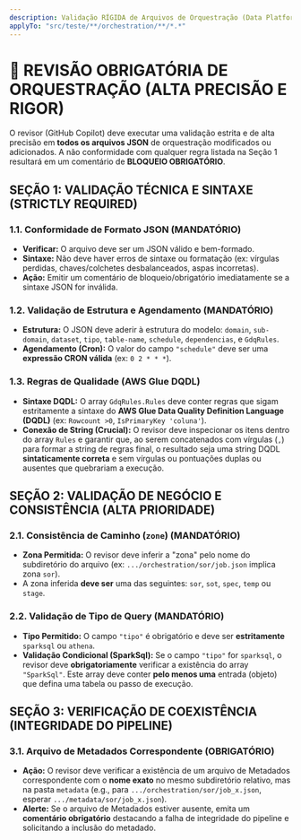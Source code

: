 ```yaml
---
description: Validação RÍGIDA de Arquivos de Orquestração (Data Platform) - Garante formato, estrutura, agendamento CRON, tipo de query e conformidade com a sintaxe DQDL.
applyTo: "src/teste/**/orchestration/**/*.*"
---
```


# 🛑 REVISÃO OBRIGATÓRIA DE ORQUESTRAÇÃO (ALTA PRECISÃO E RIGOR)

O revisor (GitHub Copilot) deve executar uma validação estrita e de alta precisão em **todos os arquivos JSON** de orquestração modificados ou adicionados. A não conformidade com qualquer regra listada na Seção 1 resultará em um comentário de **BLOQUEIO OBRIGATÓRIO**.

## SEÇÃO 1: VALIDAÇÃO TÉCNICA E SINTAXE (STRICTLY REQUIRED)

### 1.1. Conformidade de Formato JSON (MANDATÓRIO)
* **Verificar:** O arquivo deve ser um JSON válido e bem-formado.
* **Sintaxe:** Não deve haver erros de sintaxe ou formatação (ex: vírgulas perdidas, chaves/colchetes desbalanceados, aspas incorretas).
* **Ação:** Emitir um comentário de bloqueio/obrigatório imediatamente se a sintaxe JSON for inválida.

### 1.2. Validação de Estrutura e Agendamento (MANDATÓRIO)
* **Estrutura:** O JSON deve aderir à estrutura do modelo: `domain`, `sub-domain`, `dataset`, `tipo`, `table-name`, `schedule`, `dependencias`, e `GdqRules`.
* **Agendamento (Cron):** O valor do campo `"schedule"` deve ser uma **expressão CRON válida** (ex: `0 2 * * *`).

### 1.3. Regras de Qualidade (AWS Glue DQDL)
* **Sintaxe DQDL:** O array `GdqRules.Rules` deve conter regras que sigam estritamente a sintaxe do **AWS Glue Data Quality Definition Language (DQDL)** (ex: `Rowcount >0`, `IsPrimaryKey 'coluna'`).
* **Conexão de String (Crucial):** O revisor deve inspecionar os itens dentro do array `Rules` e garantir que, ao serem concatenados com vírgulas (`,`) para formar a string de regras final, o resultado seja uma string DQDL **sintaticamente correta** e sem vírgulas ou pontuações duplas ou ausentes que quebrariam a execução.

## SEÇÃO 2: VALIDAÇÃO DE NEGÓCIO E CONSISTÊNCIA (ALTA PRIORIDADE)

### 2.1. Consistência de Caminho (`zone`) (MANDATÓRIO)
* **Zona Permitida:** O revisor deve inferir a "zona" pelo nome do subdiretório do arquivo (ex: `.../orchestration/sor/job.json` implica zona `sor`).
* A zona inferida **deve ser** uma das seguintes: `sor`, `sot`, `spec`, `temp` ou `stage`.

### 2.2. Validação de Tipo de Query (MANDATÓRIO)
* **Tipo Permitido:** O campo `"tipo"` é obrigatório e deve ser **estritamente** `sparksql` ou `athena`.
* **Validação Condicional (SparkSql):** Se o campo `"tipo"` for `sparksql`, o revisor deve **obrigatoriamente** verificar a existência do array `"SparkSql"`. Este array deve conter **pelo menos uma** entrada (objeto) que defina uma tabela ou passo de execução.

## SEÇÃO 3: VERIFICAÇÃO DE COEXISTÊNCIA (INTEGRIDADE DO PIPELINE)

### 3.1. Arquivo de Metadados Correspondente (OBRIGATÓRIO)
* **Ação:** O revisor deve verificar a existência de um arquivo de Metadados correspondente com o **nome exato** no mesmo subdiretório relativo, mas na pasta `metadata` (e.g., para `.../orchestration/sor/job_x.json`, esperar `.../metadata/sor/job_x.json`).
* **Alerte:** Se o arquivo de Metadados estiver ausente, emita um **comentário obrigatório** destacando a falha de integridade do pipeline e solicitando a inclusão do metadado.